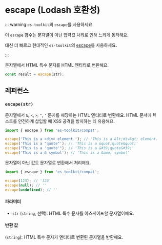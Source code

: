# escape (Lodash 호환성)

::: warning `es-toolkit`의 `escape`를 사용하세요

이 `escape` 함수는 문자열이 아닌 입력값 처리로 인해 느리게 동작해요.

대신 더 빠르고 현대적인 `es-toolkit`의 [escape](../../string/escape.md)를 사용하세요.

:::

문자열에서 HTML 특수 문자를 HTML 엔티티로 변환해요.

```typescript
const result = escape(str);
```

## 레퍼런스

### `escape(str)`

문자열에서 `&`, `<`, `>`, `"`, `'` 문자를 해당하는 HTML 엔티티로 변환해요. HTML 문서에 텍스트를 안전하게 삽입할 때 XSS 공격을 방지하는 데 유용해요.

```typescript
import { escape } from 'es-toolkit/compat';

escape('This is a <div> element.'); // 'This is a &lt;div&gt; element.'
escape('This is a "quote"'); // 'This is a &quot;quote&quot;'
escape("This is a 'quote'"); // 'This is a &#39;quote&#39;'
escape('This is a & symbol'); // 'This is a &amp; symbol'
```

문자열이 아닌 값도 문자열로 변환해서 처리해요.

```typescript
import { escape } from 'es-toolkit/compat';

escape(123); // '123'
escape(null); // ''
escape(undefined); // ''
```

#### 파라미터

- `str` (`string`, 선택): HTML 특수 문자를 이스케이프할 문자열이에요.

#### 반환 값

(`string`): HTML 특수 문자가 엔티티로 변환된 문자열을 반환해요.
